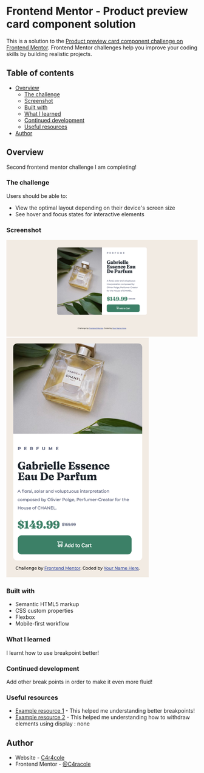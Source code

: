 # Frontend Mentor - Product preview card component solution

This is a solution to the [Product preview card component challenge on Frontend Mentor](https://www.frontendmentor.io/challenges/product-preview-card-component-GO7UmttRfa). Frontend Mentor challenges help you improve your coding skills by building realistic projects.

## Table of contents

- [Overview](#overview)
  - [The challenge](#the-challenge)
  - [Screenshot](#screenshot)
  - [Built with](#built-with)
  - [What I learned](#what-i-learned)
  - [Continued development](#continued-development)
  - [Useful resources](#useful-resources)
- [Author](#author)

## Overview

Second frontend mentor challenge I am completing!

### The challenge

Users should be able to:

- View the optimal layout depending on their device's screen size
- See hover and focus states for interactive elements

### Screenshot

![](./images/gabrielle1.png)
![](./images/gabrielle2.png)

### Built with

- Semantic HTML5 markup
- CSS custom properties
- Flexbox
- Mobile-first workflow

### What I learned

I learnt how to use breakpoint better!

### Continued development

Add other break points in order to make it even more fluid!

### Useful resources

- [Example resource 1](https://openclassrooms.com/fr/courses/6106181-simplifiez-vous-le-css-avec-sass/6606716-ajoutez-des-breakpoints-pour-une-mise-en-page-responsive) - This helped me understanding better breakpoints!
- [Example resource 2](https://openclassrooms.com/forum/sujet/enlever-des-elements-suivant-la-resolution) - This helped me understanding how to withdraw elements using display : none

## Author

- Website - [C4r4cole](https://www.your-site.com)
- Frontend Mentor - [@C4racole](https://www.frontendmentor.io/profile/C4r4cole)
